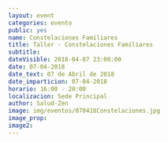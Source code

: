```yaml
---
layout: event
categories: evento
public: yes
name: Constelaciones Familiares
title: Taller - Constelaciones Familiares
subtitle:
dateVisible: 2018-04-07 23:00:00
date: 07-04-2018
date_text: 07 de Abril de 2018
date_imparticion: 07-04-2018
horario: 16:00 - 20:00
localizacion: Sede Principal
author: Salud-Zen
image: img/eventos/070418Constelaciones.jpg
image_prop:
image2:
---
```

